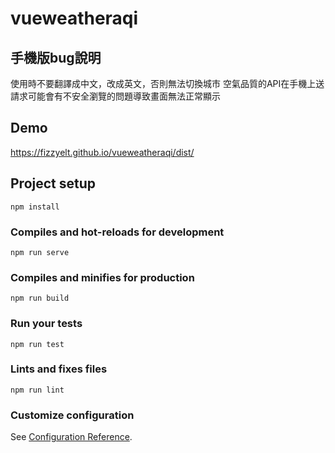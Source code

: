 # vueweatheraqi
## 手機版bug說明
使用時不要翻譯成中文，改成英文，否則無法切換城市
空氣品質的API在手機上送請求可能會有不安全瀏覽的問題導致畫面無法正常顯示

## Demo
https://fizzyelt.github.io/vueweatheraqi/dist/
## Project setup
```
npm install
```

### Compiles and hot-reloads for development
```
npm run serve
```

### Compiles and minifies for production
```
npm run build
```

### Run your tests
```
npm run test
```

### Lints and fixes files
```
npm run lint
```

### Customize configuration
See [Configuration Reference](https://cli.vuejs.org/config/).

